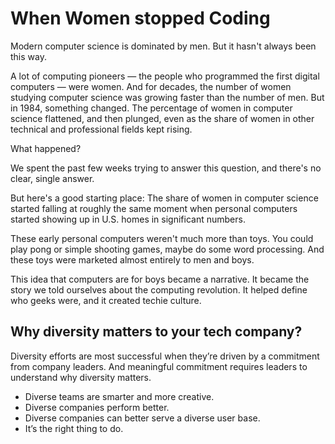 # When Women stopped Coding

 Modern computer science is dominated by men. But it hasn't always been this way.

 A lot of computing pioneers — the people who programmed the first digital computers — were women. And for decades, the number of women studying computer science was growing faster than the number of men. But in 1984, something changed. The percentage of women in computer science flattened, and then plunged, even as the share of women in other technical and professional fields kept rising.

 What happened?

 We spent the past few weeks trying to answer this question, and there's no clear, single answer.

 But here's a good starting place: The share of women in computer science started falling at roughly the same moment when personal computers started showing up in U.S. homes in significant numbers.

 These early personal computers weren't much more than toys. You could play pong or simple shooting games, maybe do some word processing. And these toys were marketed almost entirely to men and boys.

 This idea that computers are for boys became a narrative. It became the story we told ourselves about the computing revolution. It helped define who geeks were, and it created techie culture.

## Why diversity matters to your tech company?

 Diversity efforts are most successful when they’re driven by a commitment from company leaders. And meaningful commitment requires leaders to understand why diversity matters.

 * Diverse teams are smarter and more creative.
 * Diverse companies perform better.
 * Diverse companies can better serve a diverse user base.
 * It’s the right thing to do.